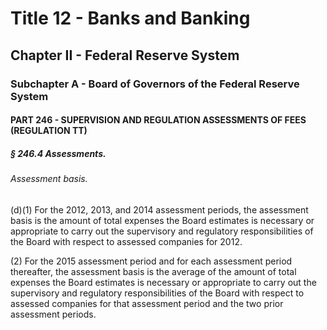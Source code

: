 
# Title 12 - Banks and Banking
## Chapter II - Federal Reserve System
### Subchapter A - Board of Governors of the Federal Reserve System
#### PART 246 - SUPERVISION AND REGULATION ASSESSMENTS OF FEES (REGULATION TT)
##### § 246.4 Assessments.
###### Assessment basis.

(d)(1) For the 2012, 2013, and 2014 assessment periods, the assessment basis is the amount of total expenses the Board estimates is necessary or appropriate to carry out the supervisory and regulatory responsibilities of the Board with respect to assessed companies for 2012.

(2) For the 2015 assessment period and for each assessment period thereafter, the assessment basis is the average of the amount of total expenses the Board estimates is necessary or appropriate to carry out the supervisory and regulatory responsibilities of the Board with respect to assessed companies for that assessment period and the two prior assessment periods.

